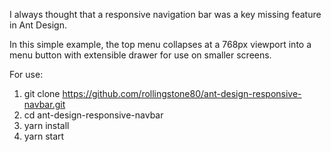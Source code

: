 I always thought that a responsive navigation bar was a key missing feature in Ant Design.

In this simple example, the top menu collapses at a 768px viewport into a menu button with extensible drawer for use on smaller screens.

For use:
1) git clone https://github.com/rollingstone80/ant-design-responsive-navbar.git
2) cd ant-design-responsive-navbar
3) yarn install
4) yarn start